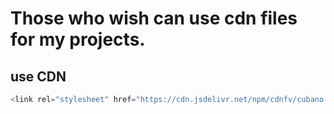 # Those who wish can use cdn files for my projects.

## use CDN

```javascript
<link rel="stylesheet" href="https://cdn.jsdelivr.net/npm/cdnfv/cubano.css">
```